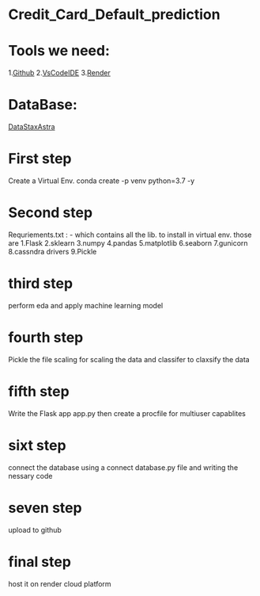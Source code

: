 # Credit_Card_Default_prediction


# Tools we need:
1.[Github](https://github.com)
2.[VsCodeIDE](https://code.visualstduio.com/)
3.[Render](https://render.com)

# DataBase:
[DataStaxAstra](https://www.datastax.com)

# First step
Create a Virtual Env. 
conda create -p venv python=3.7 -y
# Second step
Requriements.txt : - which contains all the lib. to install in virtual env. those are
                    1.Flask
                    2.sklearn
                    3.numpy
                    4.pandas
                    5.matplotlib
                    6.seaborn
                    7.gunicorn
                    8.cassndra drivers
                    9.Pickle
# third step  
perform eda and apply machine learning model
# fourth step
Pickle the file scaling for scaling the data and classifer to claxsify the data
# fifth step
Write the Flask app app.py
then create a procfile for multiuser capablites
# sixt step 
connect the database using a connect database.py file and writing the nessary code
# seven step
upload to github
# final step
host it on render cloud platform
               